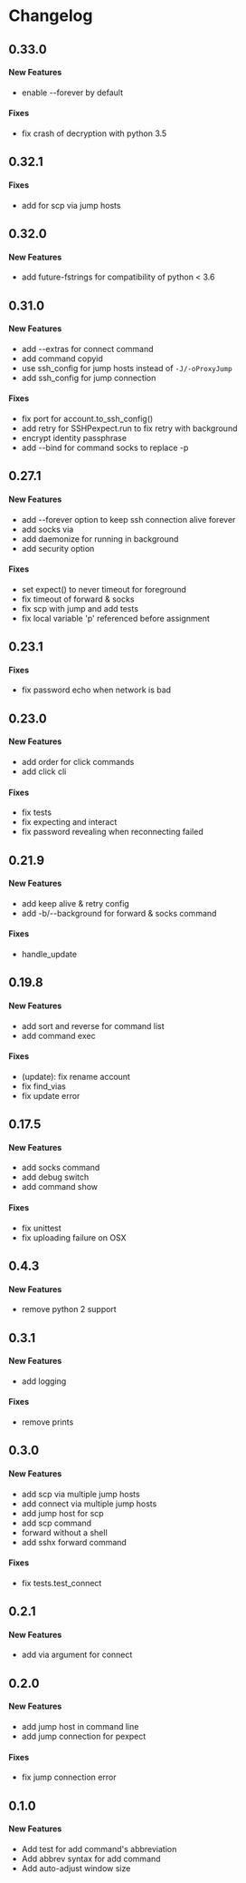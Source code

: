 # Changelog


## 0.33.0
#### New Features

* enable --forever by default

#### Fixes

* fix crash of decryption with python 3.5

## 0.32.1

#### Fixes

* add  for scp via jump hosts

## 0.32.0
#### New Features

* add future-fstrings for compatibility of python < 3.6


## 0.31.0
#### New Features

* add --extras for connect command
* add command copyid
* use ssh_config for jump hosts instead of `-J/-oProxyJump`
* add ssh_config for jump connection

#### Fixes

* fix port for account.to_ssh_config()
* add retry for SSHPexpect.run to fix retry with background
* encrypt identity passphrase
* add --bind for command socks to replace -p

## 0.27.1
#### New Features

* add --forever option to keep ssh connection alive forever
* add socks via
* add daemonize for running in background
* add security option

#### Fixes

* set expect() to never timeout for foreground
* fix timeout of forward & socks
* fix scp with jump and add tests
* fix local variable 'p' referenced before assignment

## 0.23.1

#### Fixes

* fix password echo when network is bad

## 0.23.0
#### New Features

* add order for click commands
* add click cli

#### Fixes

* fix tests
* fix expecting and interact
* fix password revealing when reconnecting failed

## 0.21.9
#### New Features

* add keep alive & retry config
* add -b/--background for forward & socks command

#### Fixes

* handle_update

## 0.19.8
#### New Features

* add sort and reverse for command list
* add command exec

#### Fixes

* (update): fix rename account
* fix find_vias
* fix update error

## 0.17.5
#### New Features

* add socks command
* add debug switch
* add command show

#### Fixes

* fix unittest
* fix uploading failure on OSX

## 0.4.3
#### New Features

* remove python 2 support


## 0.3.1
#### New Features

* add logging

#### Fixes

* remove prints

## 0.3.0
#### New Features

* add scp via multiple jump hosts
* add connect via multiple jump hosts
* add jump host for scp
* add scp command
* forward without a shell
* add sshx forward command

#### Fixes

* fix tests.test_connect

## 0.2.1
#### New Features

* add via argument for connect


## 0.2.0
#### New Features

* add jump host in command line
* add jump connection for pexpect

#### Fixes

* fix jump connection error

## 0.1.0
#### New Features

* Add test for add command's abbreviation
* Add abbrev syntax for add command
* Add auto-adjust window size

